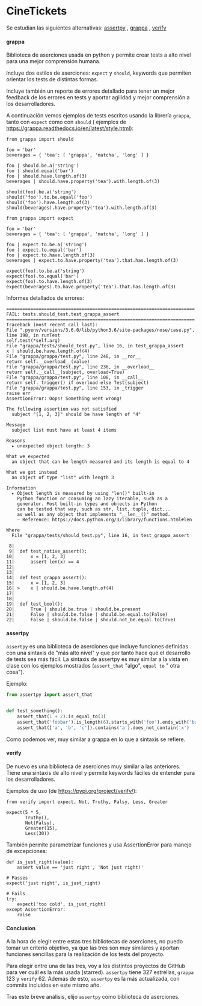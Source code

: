 # CineTickets

Se estudian las siguientes alternativas: [assertpy](https://assertpy.github.io/docs.html)
, [grappa](https://pypi.org/project/grappa/)
, [verify](https://pypi.org/project/verify/)

#### grappa

Biblioteca de aserciones usada en python y permite crear tests a alto nivel para una mejor comprensión humana.

Incluye dos estilos de aserciones: `expect` y `should`, keywords que permiten orientar los tests de distintas formas.

Incluye también un reporte de errores detallado para tener un mejor feedback de los errores en tests y aportar agilidad
y mejor comprensión a los desarrolladores.

A continuación vemos ejemplos de tests escritos usando la librería `grappa`, tanto con `expect` como con `should` (
ejemplos de https://grappa.readthedocs.io/en/latest/style.html):

```
from grappa import should

foo = 'bar'
beverages = { 'tea': [ 'grappa', 'matcha', 'long' ] }

foo | should.be.a('string')
foo | should.equal('bar')
foo | should.have.length.of(3)
beverages | should.have.property('tea').with.length.of(3)

should(foo).be.a('string')
should('foo').to.be.equal('foo')
should('foo').have.length.of(3)
should(beverages).have.property('tea').with.length.of(3)
```

```
from grappa import expect

foo = 'bar'
beverages = { 'tea': [ 'grappa', 'matcha', 'long' ] }

foo | expect.to.be.a('string')
foo | expect.to.equal('bar')
foo | expect.to.have.length.of(3)
beverages | expect.to.have.property('tea').that.has.length.of(3)

expect(foo).to.be.a('string')
expect(foo).to.equal('bar')
expect(foo).to.have.length.of(3)
expect(beverages).to.have.property('tea').that.has.length.of(3)
```

Informes detallados de errores:

```
======================================================================
FAIL: tests.should_test.test_grappa_assert
======================================================================
Traceback (most recent call last):
File ".pyenv/versions/3.6.0/lib/python3.6/site-packages/nose/case.py", line 198, in runTest
self.test(*self.arg)
File "grappa/tests/should_test.py", line 16, in test_grappa_assert
x | should.be.have.length.of(4)
File "grappa/grappa/test.py", line 248, in __ror__
return self.__overload__(value)
File "grappa/grappa/test.py", line 236, in __overload__
return self.__call__(subject, overload=True)
File "grappa/grappa/test.py", line 108, in __call__
return self._trigger() if overload else Test(subject)
File "grappa/grappa/test.py", line 153, in _trigger
raise err
AssertionError: Oops! Something went wrong!

The following assertion was not satisfied
  subject "[1, 2, 3]" should be have length of "4"

Message
  subject list must have at least 4 items

Reasons
  ▸ unexpected object length: 3

What we expected
  an object that can be length measured and its length is equal to 4

What we got instead
  an object of type "list" with length 3

Information
  ▸ Object length is measured by using "len()" built-in
    Python function or consuming an lazy iterable, such as a
    generator. Most built-in types and objects in Python
    can be tested that way, such as str, list, tuple, dict...
    as well as any object that implements "__len__()" method.
    — Reference: https://docs.python.org/3/library/functions.html#len

Where
  File "grappa/tests/should_test.py", line 16, in test_grappa_assert

 8|
 9|  def test_native_assert():
10|      x = [1, 2, 3]
11|      assert len(x) == 4
12|
13|
14|  def test_grappa_assert():
15|      x = [1, 2, 3]
16| >    x | should.be.have.length.of(4)
17|
18|
19|  def test_bool():
20|      True | should.be.true | should.be.present
21|      False | should.be.false | should.be.equal.to(False)
22|      False | should.be.false | should.not_be.equal.to(True)
```

#### assertpy

`assertpy` es una biblioteca de aserciones que incluye funciones definidas con una sintaxis de "más alto nivel" y que
por tanto hace que el desarrollo de tests sea más fácil. La sintaxis de assertpy es muy similar a la vista en clase con
los ejemplos mostrados (`assert_that` "algo", `equal to` " otra cosa").

Ejemplo:

```python
from assertpy import assert_that


def test_something():
    assert_that(1 + 2).is_equal_to(3)
    assert_that('foobar').is_length(6).starts_with('foo').ends_with('bar')
    assert_that(['a', 'b', 'c']).contains('a').does_not_contain('x')
```

Como podemos ver, muy similar a grappa en lo que a sintaxis se refiere.

#### verify

De nuevo es una biblioteca de aserciones muy similar a las anteriores. Tiene una sintaxis de alto nivel y permite
keywords fáciles de entender para los desarrolladores.

Ejemplos de uso (de https://pypi.org/project/verify/):

```
from verify import expect, Not, Truthy, Falsy, Less, Greater

expect(5 * 5,
       Truthy(),
       Not(Falsy),
       Greater(15),
       Less(30))
```

También permite parametrizar funciones y usa AssertionError para manejo de excepciones:

```
def is_just_right(value):
    assert value == 'just right', 'Not just right!'

# Passes
expect('just right', is_just_right)

# Fails
try:
    expect('too cold', is_just_right)
except AssertionError:
    raise
```

#### Conclusion

A la hora de elegir entre estas tres bibliotecas de aserciones, no puedo tomar un criterio objetivo, ya que las tres son
muy similares y aportan funciones sencillas para la realización de los tests del proyecto.

Para elegir entre una de las tres, voy a los distintos proyectos de GitHub para ver cuál es la más usada (starred).
`assertpy` tiene 327 estrellas, `grappa` 123 y `verify` 62. Además de esto, `assertpy` es la más actualizada, con
commits incluidos en este mismo año.

Tras este breve análisis, elijo `assertpy` como biblioteca de aserciones.